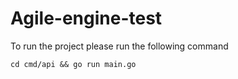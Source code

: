# Agile-engine-test

To run the project please run the following command

`cd cmd/api && go run main.go     `
